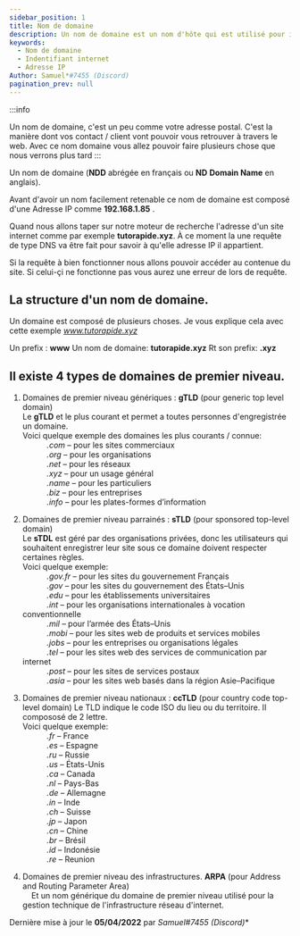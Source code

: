 ```yaml
---
sidebar_position: 1
title: Nom de domaine
description: Un nom de domaine est un nom d'hôte qui est utilisé pour identifier un site internet.
keywords:
  - Nom de domaine
  - Indentifiant internet
  - Adresse IP
Author: Samuel*#7455 (Discord)
pagination_prev: null
---
```


:::info

 Un nom de domaine, c'est un peu comme votre adresse postal. C'est la manière dont vos contact / client vont pouvoir vous retrouver à travers le web.
Avec ce nom domaine vous allez pouvoir faire plusieurs chose que nous verrons plus tard
:::


Un nom de domaine (**NDD** abrégée en français ou **ND** **Domain Name** en anglais).

Avant d'avoir un nom facilement retenable ce nom de domaine est composé d'une Adresse IP comme **192.168.1.85** .

Quand nous allons taper sur notre moteur de recherche l'adresse d'un site internet comme par exemple **tutorapide.xyz**. À ce moment la une requête  de type DNS va être fait pour savoir à qu'elle adresse IP il appartient.

Si la requête à bien fonctionner nous allons pouvoir accéder au contenue du site.
Si celui-çi ne fonctionne pas vous aurez une erreur de lors de requête.

## La structure d'un nom de domaine.

Un domaine est composé de plusieurs choses. Je vous explique cela avec cette exemple *www.tutorapide.xyz*

Un prefix : **www**
Un nom de domaine: **tutorapide.xyz**
Rt son prefix: **.xyz**

## Il existe 4 types de domaines de premier niveau.

1. Domaines de premier niveau génériques : **gTLD** (pour generic top level domain)<br/>
Le **gTLD** et le plus courant et permet a toutes personnes d'engregistrée un domaine.<br/>
Voici quelque exemple des domaines les plus courants / connue: <br/>
&nbsp;&nbsp;&nbsp;&nbsp;&nbsp;&nbsp;&nbsp;&nbsp;&nbsp;&nbsp; *.com* – pour les sites commerciaux<br/>
&nbsp;&nbsp;&nbsp;&nbsp;&nbsp;&nbsp;&nbsp;&nbsp;&nbsp;&nbsp; *.org* – pour les organisations<br/>
&nbsp;&nbsp;&nbsp;&nbsp;&nbsp;&nbsp;&nbsp;&nbsp;&nbsp;&nbsp; *.net* – pour les réseaux<br/>
&nbsp;&nbsp;&nbsp;&nbsp;&nbsp;&nbsp;&nbsp;&nbsp;&nbsp;&nbsp; *.xyz* – pour un usage général<br/>
&nbsp;&nbsp;&nbsp;&nbsp;&nbsp;&nbsp;&nbsp;&nbsp;&nbsp;&nbsp; *.name* – pour les particuliers<br/>
&nbsp;&nbsp;&nbsp;&nbsp;&nbsp;&nbsp;&nbsp;&nbsp;&nbsp;&nbsp; *.biz* – pour les entreprises<br/>
&nbsp;&nbsp;&nbsp;&nbsp;&nbsp;&nbsp;&nbsp;&nbsp;&nbsp;&nbsp; *.info* – pour les plates-formes d’information<br/>

1. Domaines de premier niveau parrainés : **sTLD** (pour sponsored top-level domain)<br/>
Le **sTDL** est géré par des organisations privées, donc les utilisateurs qui souhaitent enregistrer leur site sous ce domaine doivent respecter certaines règles.<br/>
Voici quelque exemple:<br/>
&nbsp;&nbsp;&nbsp;&nbsp;&nbsp;&nbsp;&nbsp;&nbsp;&nbsp;&nbsp; *.gov.fr* – pour les sites du gouvernement Français<br/>
&nbsp;&nbsp;&nbsp;&nbsp;&nbsp;&nbsp;&nbsp;&nbsp;&nbsp;&nbsp; *.gov* – pour les sites du gouvernement des États–Unis<br/>
&nbsp;&nbsp;&nbsp;&nbsp;&nbsp;&nbsp;&nbsp;&nbsp;&nbsp;&nbsp; *.edu* – pour les établissements universitaires<br/>
&nbsp;&nbsp;&nbsp;&nbsp;&nbsp;&nbsp;&nbsp;&nbsp;&nbsp;&nbsp; *.int* – pour les organisations internationales à vocation conventionnelle<br/>
&nbsp;&nbsp;&nbsp;&nbsp;&nbsp;&nbsp;&nbsp;&nbsp;&nbsp;&nbsp; *.mil* – pour l’armée des États–Unis<br/>
&nbsp;&nbsp;&nbsp;&nbsp;&nbsp;&nbsp;&nbsp;&nbsp;&nbsp;&nbsp; *.mobi* – pour les sites web de produits et services mobiles<br/>
&nbsp;&nbsp;&nbsp;&nbsp;&nbsp;&nbsp;&nbsp;&nbsp;&nbsp;&nbsp; *.jobs* – pour les entreprises ou organisations légales<br/>
&nbsp;&nbsp;&nbsp;&nbsp;&nbsp;&nbsp;&nbsp;&nbsp;&nbsp;&nbsp; *.tel* – pour les sites web des services de communication par internet<br/>
&nbsp;&nbsp;&nbsp;&nbsp;&nbsp;&nbsp;&nbsp;&nbsp;&nbsp;&nbsp; *.post* – pour les sites de services postaux<br/>
&nbsp;&nbsp;&nbsp;&nbsp;&nbsp;&nbsp;&nbsp;&nbsp;&nbsp;&nbsp; *.asia* – pour les sites web basés dans la région Asie–Pacifique<br/>

1. Domaines de premier niveau nationaux : **ccTLD** (pour country code top-level domain)
Le TLD indique le code ISO du lieu ou du territoire. Il compososé de 2 lettre.<br/>
Voici quelque exemple:<br/>
&nbsp;&nbsp;&nbsp;&nbsp;&nbsp;&nbsp;&nbsp;&nbsp;&nbsp;&nbsp; *.fr* –  France<br/>
&nbsp;&nbsp;&nbsp;&nbsp;&nbsp;&nbsp;&nbsp;&nbsp;&nbsp;&nbsp; *.es* – Espagne<br/>
&nbsp;&nbsp;&nbsp;&nbsp;&nbsp;&nbsp;&nbsp;&nbsp;&nbsp;&nbsp; *.ru* – Russie<br/>
&nbsp;&nbsp;&nbsp;&nbsp;&nbsp;&nbsp;&nbsp;&nbsp;&nbsp;&nbsp; *.us* – États-Unis<br/>
&nbsp;&nbsp;&nbsp;&nbsp;&nbsp;&nbsp;&nbsp;&nbsp;&nbsp;&nbsp; *.ca* – Canada<br/>
&nbsp;&nbsp;&nbsp;&nbsp;&nbsp;&nbsp;&nbsp;&nbsp;&nbsp;&nbsp; *.nl* – Pays-Bas<br/>
&nbsp;&nbsp;&nbsp;&nbsp;&nbsp;&nbsp;&nbsp;&nbsp;&nbsp;&nbsp; *.de* – Allemagne<br/>
&nbsp;&nbsp;&nbsp;&nbsp;&nbsp;&nbsp;&nbsp;&nbsp;&nbsp;&nbsp; *.in* – Inde<br/>
&nbsp;&nbsp;&nbsp;&nbsp;&nbsp;&nbsp;&nbsp;&nbsp;&nbsp;&nbsp; *.ch* – Suisse<br/>
&nbsp;&nbsp;&nbsp;&nbsp;&nbsp;&nbsp;&nbsp;&nbsp;&nbsp;&nbsp; *.jp* – Japon<br/>
&nbsp;&nbsp;&nbsp;&nbsp;&nbsp;&nbsp;&nbsp;&nbsp;&nbsp;&nbsp; *.cn* – Chine<br/>
&nbsp;&nbsp;&nbsp;&nbsp;&nbsp;&nbsp;&nbsp;&nbsp;&nbsp;&nbsp; *.br* – Brésil<br/>
&nbsp;&nbsp;&nbsp;&nbsp;&nbsp;&nbsp;&nbsp;&nbsp;&nbsp;&nbsp; *.id* – Indonésie<br/>
&nbsp;&nbsp;&nbsp;&nbsp;&nbsp;&nbsp;&nbsp;&nbsp;&nbsp;&nbsp; *.re* – Reunion<br/>

1. Domaines de premier niveau des infrastructures. **ARPA** (pour Address and Routing Parameter Area)   
&nbsp;&nbsp;&nbsp; Et un nom générique du domaine de premier niveau utilisé pour la gestion technique de l'infrastructure réseau d'internet.
        
Dernière mise à jour le **05/04/2022** par **Samuel*#7455 (Discord)**